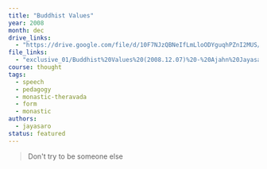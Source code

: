 ```yaml
---
title: "Buddhist Values"
year: 2008
month: dec
drive_links:
  - "https://drive.google.com/file/d/10F7NJzQBNeIfLmLloODYguqhPZnI2MUS/view?usp=drivesdk"
file_links:
  - "exclusive_01/Buddhist%20Values%20(2008.12.07)%20-%20Ajahn%20Jayasaro.mp3"
course: thought
tags:
  - speech
  - pedagogy
  - monastic-theravada
  - form
  - monastic
authors:
  - jayasaro
status: featured
---
```


> Don't try to be someone else

